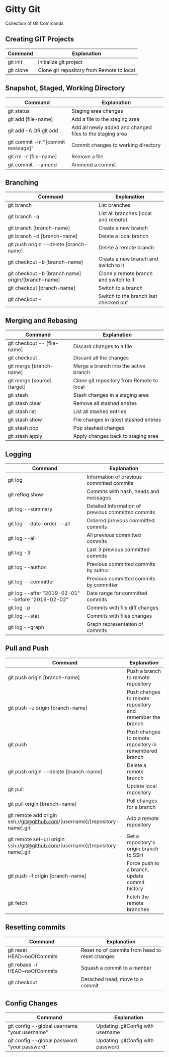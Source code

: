 # Gitty Git
Collection of Git Commands

## <a name='git'>Creating GIT Projects</a>
|               Command                           |                             Explanation                   |
| ------------------------------------------------| ----------------------------------------------------------|
| git init                                        | Initialize git project                                    |
| git clone                                       | Clone git repository from Remote to local                 |

## <a name='snapshot'>Snapshot, Staged, Working Directory</a>
|               Command                           |                             Explanation                   |
| ------------------------------------------------| ----------------------------------------------------------|
| git status                                      | Staging area changes                                      |
| git add [file-name]                             | Add a file to the staging area                            |
| git add -A OR git add .                         | Add all newly added and changed files to the staging area |
| git commit -m "[commit message]"                | Commit changes to working directory                       |
| git rm -r [file-name]                           | Remove a file                                             |
| git commit --amend                              | Ammend a commit                                           |

## <a name='branching'>Branching</a>
|               Command                           |                             Explanation                   |
| ------------------------------------------------| ----------------------------------------------------------|
| git branch                                      | List branches                                             |
| git branch -a                                   | List all branches (local and remote)                      |
| git branch [branch-name]                        | Create a new branch                                       |
| git branch -d [branch-name]                     | Delete a local branch                                     |
| git push origin --delete [branch-name]          | Delete a remote branch                                    |
| git checkout -b [branch-name]                   | Create a new branch and switch to it                      |
| git checkout -b [branch name] origin/[branch-name]| Clone a remote branch and switch to it                  |
| git checkout [branch-name]                      | Switch to a branch                                        |
| git checkout -                                  | Switch to the branch last checked out                     |

## <a name='mergiing&rebasing'>Merging and Rebasing</a>
|               Command                           |                             Explanation                   |
| ------------------------------------------------| ----------------------------------------------------------|
| git checkout -- [file-name]                     | Discard changes to a file                                 |
| git checkout .                                  | Discard all the changes                                   |
| git merge [branch-name]                         | Merge a branch into the active branch                     |
| git merge [source] [target]                     | Clone git repository from Remote to local                 |
| git stash                                       | Stash changes in a staging area                           |
| git stash clear                                 | Remove all stashed entries                                |
| git stash list                                  | List all stashed entries                                  |
| git stash show                                  | File changes in latest stashed entries                    |
| git stash pop                                   | Pop stashed changes                                       |
| git stash apply                                 | Apply changes back to staging area                        |

## <a name='logging'>Logging</a>
|               Command                           |                             Explanation                   |
| ------------------------------------------------| ----------------------------------------------------------|
| git log                                         | Information of previous committed commits                 |
| git reflog show                                 | Commits with hash, heads and messages                     |
| git log --summary                               | Detailed Information of previous committed commits        |
| git log --date-order --all                      | Ordered previous committed commits                        |
| git log --all                                   | All previous committed commits                            |
| git log -3                                      | Last 3 previous committed commits                         |
| git log --author <name>                         | Previous committed commits by author                      |
| git log --committer <name>                      | Previous committed commits by committer                   |
| git log --after "2019-02-01" --before "2019-02-02"| Date range for committed commits                        |
| git log -p                                      | Commits with file diff changes                            |
| git log --stat                                  | Commits with files changes                                | 
| git log --graph                                 | Graph representation of commits                           |   

## <a name='pull&push'>Pull and Push</a>
|               Command                           |                             Explanation                   |
| ------------------------------------------------| ----------------------------------------------------------|
| git push origin [branch-name]                   | Push a branch to remote repository                        |
| git push -u origin [branch-name]                | Push changes to remote repository and remember the branch |
| git push                                        | Push changes to remote repository in remembered branch    |
| git push origin --delete [branch-name]          | Delete a remote branch                                    |
| git pull                                        | Update local repository                                   |
| git pull origin [branch-name]                   | Pull changes for a branch                         |
| git remote add origin ssh://git@github.com/[username]/[repository-name].git| Add a remote repository        |
| git remote set-url origin ssh://git@github.com/[username]/[repository-name].git| Set a repository's origin branch to SSH   |
| git push -f origin [branch-name]                | Force push to a branch, update commit history             |
| git fetch                                       | Fetch the remote branches                                 |

  
## <a name='resetting'>Resetting commits</a>
|               Command                           |                             Explanation                   |
| ------------------------------------------------| ----------------------------------------------------------|
| git reset HEAD~noOfCommits                      | Reset no of commits from head to reset changes            |
| git rebase -i HEAD~noOfCommits                  | Squash a commit to a number                               |
| git checkout <commitHash>                       | Detached head, move to a commit                           |

## <a name='config'>Config Changes</a>
|               Command                           |                             Explanation                   |
| ------------------------------------------------| ----------------------------------------------------------|
| git config --global username "your username"    | Updating .gitConfig with username                         |
| git config --global password "your password"    | Updating .gitConfig with password                         |

